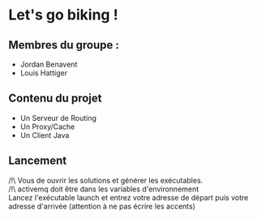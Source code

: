 # Let's go biking !

## Membres du groupe :
* Jordan Benavent
* Louis Hattiger

## Contenu du projet
* Un Serveur de Routing
* Un Proxy/Cache
* Un Client Java

## Lancement
/!\ Vous de ouvrir les solutions et générer les exécutables.   
/!\ activemq doit être dans les variables d'environnement   
Lancez l'exécutable launch et entrez votre adresse de départ puis votre adresse d'arrivée (attention à ne pas écrire les accents)



